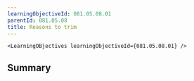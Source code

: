 ```yaml
---
learningObjectiveId: 081.05.08.01
parentId: 081.05.08
title: Reasons to trim
---
```


```tsx eval
<LearningOBjectives learningObjectiveId={081.05.08.01} />
```

## Summary
